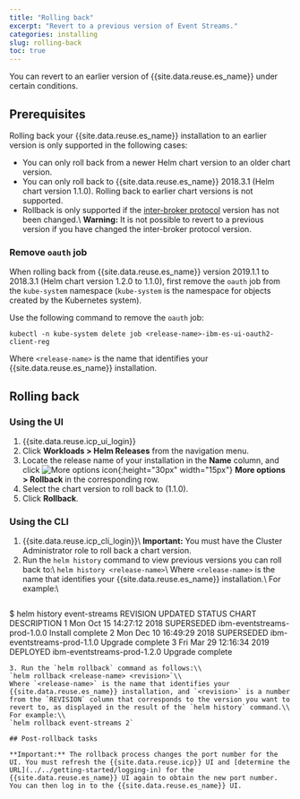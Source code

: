 ```yaml
---
title: "Rolling back"
excerpt: "Revert to a previous version of Event Streams."
categories: installing
slug: rolling-back
toc: true
---
```


You can revert to an earlier version of {{site.data.reuse.es_name}} under certain conditions.

<!--"rollback", or "roll back", or use a phrase such as "revert to an earlier version".-->

## Prerequisites

Rolling back your {{site.data.reuse.es_name}} installation to an earlier version is only supported in the following cases:

- You can only roll back from a newer Helm chart version to an older chart version.
- You can only roll back to {{site.data.reuse.es_name}} 2018.3.1 (Helm chart version 1.1.0). Rolling back to earlier chart versions is not supported.
- Rollback is only supported if the [inter-broker protocol](../upgrading/#post-upgrade-tasks) version has not been changed.\\
   **Warning:** It is not possible to revert to a previous version if you have changed the inter-broker protocol version.

### Remove `oauth` job

When rolling back from {{site.data.reuse.es_name}} version 2019.1.1 to 2018.3.1 (Helm chart version 1.2.0 to 1.1.0), first remove the `oauth` job from the  `kube-system` namespace (`kube-system` is the namespace for objects created by the Kubernetes system).

Use the following command to remove the `oauth` job:

`kubectl -n kube-system delete job <release-name>-ibm-es-ui-oauth2-client-reg`

Where `<release-name>` is the name that identifies your {{site.data.reuse.es_name}} installation.

## Rolling back

### Using the UI

1. {{site.data.reuse.icp_ui_login}}
3. Click **Workloads > Helm Releases** from the navigation menu.
4. Locate the release name of your installation in the **Name** column, and click ![More options icon](../../../images/more_options.png "Three vertical dots for the more options icon at end of each row."){:height="30px" width="15px"} **More options > Rollback** in the corresponding row.
5. Select the chart version to roll back to (1.1.0).
6. Click **Rollback**.

### Using the CLI

1. {{site.data.reuse.icp_cli_login}}\\
   **Important:** You must have the Cluster Administrator role to roll back a chart version.
2. Run the `helm history` command to view previous versions you can roll back to:\\
   `helm history <release-name>`\\
   Where `<release-name>` is the name that identifies your {{site.data.reuse.es_name}} installation.\\
   For example:\\
   ```
$ helm history event-streams
REVISION        UPDATED                         STATUS          CHART                           DESCRIPTION
1               Mon Oct 15 14:27:12 2018        SUPERSEDED      ibm-eventstreams-prod-1.0.0     Install complete
2               Mon Dec 10 16:49:29 2018        SUPERSEDED      ibm-eventstreams-prod-1.1.0     Upgrade complete
3               Fri Mar 29 12:16:34 2019        DEPLOYED        ibm-eventstreams-prod-1.2.0     Upgrade complete
   ```
3. Run the `helm rollback` command as follows:\\
   `helm rollback <release-name> <revision>`\\
   Where `<release-name>` is the name that identifies your {{site.data.reuse.es_name}} installation, and `<revision>` is a number from the `REVISION` column that corresponds to the version you want to revert to, as displayed in the result of the `helm history` command.\\
   For example:\\
   `helm rollback event-streams 2`

## Post-rollback tasks

**Important:** The rollback process changes the port number for the UI. You must refresh the {{site.data.reuse.icp}} UI and [determine the URL](../../getting-started/logging-in) for the {{site.data.reuse.es_name}} UI again to obtain the new port number. You can then log in to the {{site.data.reuse.es_name}} UI.
